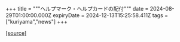 +++
title = """ヘルプマーク・ヘルプカードの配付"""
date = 2024-08-29T01:00:00.000Z
expiryDate = 2024-12-13T15:25:58.411Z
tags = ["kuriyama","news"]
+++


[[source]](https://www.town.kuriyama.hokkaido.jp/soshiki/39/27696.html)
